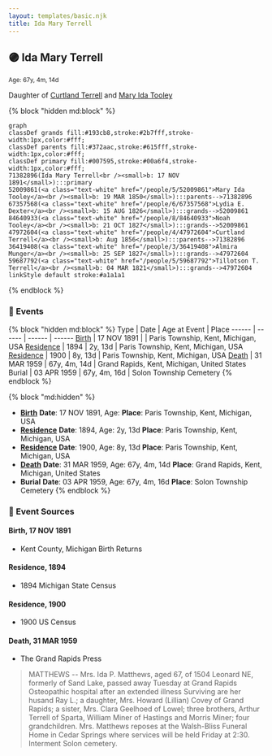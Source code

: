 ```yaml
---
layout: templates/basic.njk
title: Ida Mary Terrell
---
```

## 🟣 Ida Mary Terrell
<small>Age: 67y, 4m, 14d</small>

Daughter of [Curtland Terrell](/people/4/47972604) and [Mary Ida Tooley](/people/5/52009861)

{% block "hidden md:block" %}
```mermaid
graph
classDef grands fill:#193cb8,stroke:#2b7fff,stroke-width:1px,color:#fff;
classDef parents fill:#372aac,stroke:#615fff,stroke-width:1px,color:#fff;
classDef primary fill:#007595,stroke:#00a6f4,stroke-width:1px,color:#fff;
71382896(Ida Mary Terrell<br /><small>b: 17 NOV 1891</small>):::primary
52009861(<a class="text-white" href="/people/5/52009861">Mary Ida Tooley</a><br /><small>b: 19 MAR 1850</small>):::parents-->71382896
67357568(<a class="text-white" href="/people/6/67357568">Lydia E. Dexter</a><br /><small>b: 15 AUG 1826</small>):::grands-->52009861
84640933(<a class="text-white" href="/people/8/84640933">Noah Tooley</a><br /><small>b: 21 OCT 1827</small>):::grands-->52009861
47972604(<a class="text-white" href="/people/4/47972604">Curtland Terrell</a><br /><small>b: Aug 1856</small>):::parents-->71382896
36419408(<a class="text-white" href="/people/3/36419408">Almira Munger</a><br /><small>b: 25 SEP 1827</small>):::grands-->47972604
59687792(<a class="text-white" href="/people/5/59687792">Tillotson T. Terrell</a><br /><small>b: 04 MAR 1821</small>):::grands-->47972604
linkStyle default stroke:#a1a1a1
```
{% endblock %}

### 📆 Events

{% block "hidden md:block" %}
Type | Date | Age at Event | Place
------ | ------ | ------ | ------
[Birth](#event-event-2) | 17 NOV 1891 |  | Paris Township, Kent, Michigan, USA
[Residence](#event-event-0) | 1894 | 2y, 13d | Paris Township, Kent, Michigan, USA
[Residence](#event-event-1) | 1900 | 8y, 13d | Paris Township, Kent, Michigan, USA
[Death](#event-event-5) | 31 MAR 1959 | 67y, 4m, 14d | Grand Rapids, Kent, Michigan, United States
Burial | 03 APR 1959 | 67y, 4m, 16d | Solon Township Cemetery
{% endblock %}

{% block "md:hidden" %}
- **[Birth](#event-event-2)**
**Date**: 17 NOV 1891, Age:
**Place**: Paris Township, Kent, Michigan, USA
- **[Residence](#event-event-0)**
**Date**: 1894, Age: 2y, 13d
**Place**: Paris Township, Kent, Michigan, USA
- **[Residence](#event-event-1)**
**Date**: 1900, Age: 8y, 13d
**Place**: Paris Township, Kent, Michigan, USA
- **[Death](#event-event-5)**
**Date**: 31 MAR 1959, Age: 67y, 4m, 14d
**Place**: Grand Rapids, Kent, Michigan, United States
- **Burial**
**Date**: 03 APR 1959, Age: 67y, 4m, 16d
**Place**: Solon Township Cemetery
{% endblock %}

### 📰 Event Sources

#### <a id="event-event-2"></a> Birth, 17 NOV 1891
* Kent County, Michigan Birth Returns

#### <a id="event-event-0"></a> Residence, 1894
* 1894 Michigan State Census

#### <a id="event-event-1"></a> Residence, 1900
* 1900 US Census

#### <a id="event-event-5"></a> Death, 31 MAR 1959
* The Grand Rapids Press
>   
  > MATTHEWS -- Mrs. Ida P. Matthews, aged 67, of 1504 Leonard NE, formerly of Sand Lake, passed away Tuesday at Grand Rapids Osteopathic hospital after an extended illness Surviving are her husand Ray L.; a daughter, Mrs. Howard (Lillian) Covey of Grand Rapids; a sister, Mrs. Clara Geelhoed of Lowel; three brothers, Arthur Terrell of Sparta, William Miner of Hastings and Morris Miner; four grandchildren. Mrs. Matthews reposes at the Walsh-Bliss Funeral Home in Cedar Springs where services will be held Friday at 2:30. Interment Solon cemetery.
